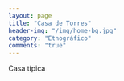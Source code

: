 ```yaml
---
layout: page
title: "Casa de Torres"
header-img: "/img/home-bg.jpg"
category: "Etnográfico"
comments: "true"
---
```



Casa típica





